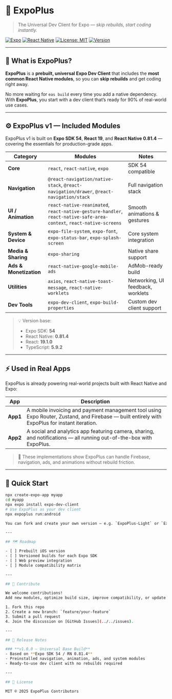 # 🧩 ExpoPlus  
> The Universal Dev Client for Expo — *skip rebuilds, start coding instantly.*

[![Expo](https://img.shields.io/badge/Expo-Universal%20Dev%20Client-000?logo=expo&logoColor=white)](https://expo.dev)
[![React Native](https://img.shields.io/badge/React%20Native-Ready-blue?logo=react)](https://reactnative.dev)
[![License: MIT](https://img.shields.io/badge/license-MIT-green)](LICENSE)
[![Version](https://img.shields.io/badge/version-1.0.0-orange)](#)

---

## 🚀 What is ExpoPlus?

**ExpoPlus** is a **prebuilt, universal Expo Dev Client** that includes the **most common React Native modules**, so you can **skip rebuilds** and get coding right away.

No more waiting for `eas build` every time you add a native dependency.  
With **ExpoPlus**, you start with a dev client that’s ready for 90% of real-world use cases.

---

## ⚙️ ExpoPlus v1 — Included Modules

ExpoPlus v1 is built on **Expo SDK 54**, **React 19**, and **React Native 0.81.4** — covering the essentials for production-grade apps.

| Category | Modules | Notes |
|-----------|----------|-------|
| **Core** | `react`, `react-native`, `expo` | SDK 54 compatible |
| **Navigation** | `@react-navigation/native-stack`, `@react-navigation/drawer`, `@react-navigation/stack` | Full navigation stack |
| **UI / Animation** | `react-native-reanimated`, `react-native-gesture-handler`, `react-native-safe-area-context`, `react-native-screens` | Smooth animations & gestures |
| **System & Device** | `expo-file-system`, `expo-font`, `expo-status-bar`, `expo-splash-screen` | Core system integration |
| **Media & Sharing** | `expo-sharing` | Native share support |
| **Ads & Monetization** | `react-native-google-mobile-ads` | AdMob-ready build |
| **Utilities** | `axios`, `react-native-toast-message`, `react-native-worklets` | Networking, UI feedback, worklets |
| **Dev Tools** | `expo-dev-client`, `expo-build-properties` | Custom dev client support |

> 💡 Version base:  
> - Expo SDK: **54**  
> - React Native: **0.81.4**  
> - React: **19.1.0**  
> - TypeScript: **5.9.2**

---

## ⚡️ Used in Real Apps

ExpoPlus is already powering real-world projects built with React Native and Expo:

| App | Description |
|-----|--------------|
| **App1** | A mobile invoicing and payment management tool using Expo Router, Zustand, and Firebase — built entirely with ExpoPlus for instant iteration. |
| **App2** | A social and analytics app featuring camera, sharing, and notifications — all running out-of-the-box with ExpoPlus. |

> 🧠 These implementations show ExpoPlus can handle Firebase, navigation, ads, and animations without rebuild friction.

---

## 🧪 Quick Start

```bash
npx create-expo-app myapp
cd myapp
npx expo install expo-dev-client
# Use ExpoPlus as your dev client
npx expoplus run:android

You can fork and create your own version — e.g. `ExpoPlus-Light` or `ExpoPlus-Media`.

---

## 🗺️ Roadmap

- [ ] Prebuilt iOS version  
- [ ] Versioned builds for each Expo SDK  
- [ ] Web preview integration  
- [ ] Module compatibility matrix  

---

## 🤝 Contribute

We welcome contributions!  
Add new modules, optimize build size, improve compatibility, or update SDK support.

1. Fork this repo  
2. Create a new branch: `feature/your-feature`  
3. Submit a pull request  
4. Join the discussion on [GitHub Issues](../../issues).

---

## 🧭 Release Notes

### **v1.0.0 — Universal Base Build**
- Based on **Expo SDK 54 / RN 0.81.4**  
- Preinstalled navigation, animation, ads, and system modules  
- Ready-to-use dev client with no rebuilds required  

---

## 📜 License

MIT © 2025 ExpoPlus Contributors
